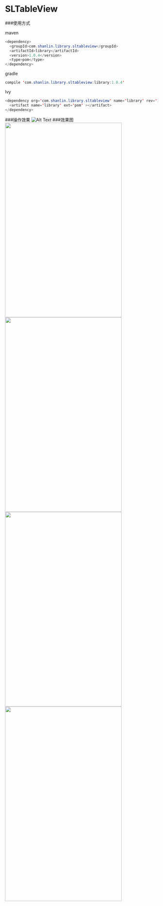 # SLTableView

###使用方式

maven
```Java
<dependency>
  <groupId>com.shanlin.library.sltableview</groupId>
  <artifactId>library</artifactId>
  <version>1.0.4</version>
  <type>pom</type>
</dependency>
```

gradle
```Java
compile 'com.shanlin.library.sltableview:library:1.0.4'
```

lvy
```Java
<dependency org='com.shanlin.library.sltableview' name='library' rev='1.0.4'>
  <artifact name='library' ext='pom' ></artifact>
</dependency>
```

###操作效果
![Alt Text](https://github.com/xiaoshanlin000/SLTableView/raw/master/screen/demo.gif)
###效果图
<img width="384" height="640" src="https://github.com/xiaoshanlin000/SLTableView/raw/master/screen/1.png"/> <img width="384" height="640" src="https://github.com/xiaoshanlin000/SLTableView/raw/master/screen/2.png"/>
<img width="384" height="640" src="https://github.com/xiaoshanlin000/SLTableView/raw/master/screen/3.png"/> <img width="384" height="640" src="https://github.com/xiaoshanlin000/SLTableView/raw/master/screen/4.png"/>
